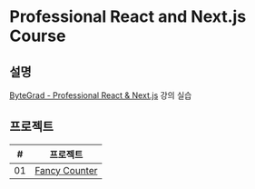 # Professional React and Next.js Course

## 설명

[ByteGrad - Professional React & Next.js](https://bytegrad.com/courses/professional-react-nextjs) 강의 실습

## 프로젝트

| #   | 프로젝트                                   |
| --- | ------------------------------------------ |
| 01  | [Fancy Counter](./fancy-counter/README.md) |
